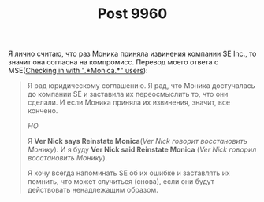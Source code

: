 ﻿---
title: "Post 9960"
se.owner.user_id: 282637
se.owner.display_name: "Ver Nick says Reinstate Monica"
se.owner.link: "https://ru.meta.stackoverflow.com/users/282637/ver-nick-says-reinstate-monica"
se.link: "https://ru.meta.stackoverflow.com/a/9960"
se.post_id: 9960
se.post_type: answer
se.score: 1
---
<p>Я лично считаю, что раз Моника приняла извинения компании SE Inc., то значит она согласна на компромисс.
Перевод моего ответа с MSE(<a href="https://meta.stackexchange.com/q/341412/260198">Checking in with &quot;.*Monica.*&quot; users</a>):</p>

<blockquote>
  <p>Я рад юридическому соглашению. Я рад, что Моника достучалась до
  компании SE и заставила их переосмыслить то, что они сделали. И если
  Моника приняла их извинения, значит, все кончено.</p>
  
  <p><em>НО</em></p>
  
  <p>Я <strong>Ver Nick says Reinstate Monica</strong>(<em>Ver Nick говорит восстановить Монику</em>). И я буду <strong>Ver Nick said Reinstate Monica</strong> (<em>Ver Nick говорил восстановить Монику</em>).</p>
  
  <p>Я хочу всегда напоминать SE об их ошибке и заставлять их помнить, что
  может случиться (снова), если они будут действовать ненадлежащим
  образом.</p>
</blockquote>

